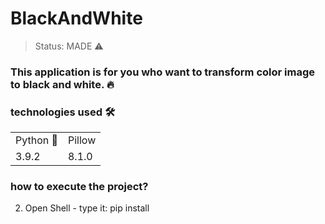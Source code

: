 # BlackAndWhite

  > Status: MADE ⚠️

### This application is for you who want to transform color image to black and white. 🔥

### technologies used 🛠️

<table>
   <tr>
     <td>
       Python 🐍
     </td>
     <td>
       Pillow
     </td>
   </tr>
   <tr>
     <td>
       3.9.2
     </td>
     <td>
       8.1.0
     </td>
   </tr>
</table>

### how to execute the project?

2) Open Shell - type it: pip install 
